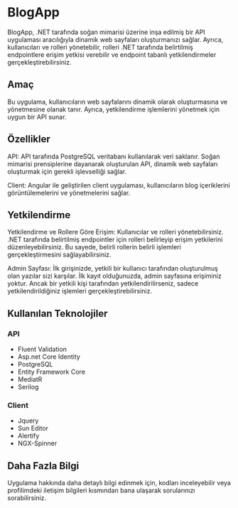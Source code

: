 <h1>BlogApp</h1>
<p>BlogApp, .NET tarafında soğan mimarisi üzerine inşa edilmiş bir API uygulaması aracılığıyla dinamik web sayfaları oluşturmanızı sağlar. Ayrıca, kullanıcıları ve rolleri yönetebilir, rolleri .NET tarafında belirtilmiş endpointlere erişim yetkisi verebilir ve endpoint tabanlı yetkilendirmeler gerçekleştirebilirsiniz.</p>

<h2>Amaç</h2>
<p>Bu uygulama, kullanıcıların web sayfalarını dinamik olarak oluşturmasına ve yönetmesine olanak tanır. Ayrıca, yetkilendirme işlemlerini yönetmek için uygun bir API sunar.</p>

<h2>Özellikler</h2>
<p>API: API tarafında PostgreSQL veritabanı kullanılarak veri saklanır. Soğan mimarisi prensiplerine dayanarak oluşturulan API, dinamik web sayfaları oluşturmak için gerekli işlevselliği sağlar.</p>

<p>Client: Angular ile geliştirilen client uygulaması, kullanıcıların blog içeriklerini görüntülemelerini ve yönetmelerini sağlar.</p>

<h2>Yetkilendirme</h2>
<p>Yetkilendirme ve Rollere Göre Erişim: Kullanıcılar ve rolleri yönetebilirsiniz. .NET tarafında belirtilmiş endpointler için rolleri belirleyip erişim yetkilerini düzenleyebilirsiniz. Bu sayede, belirli rollerin belirli işlemleri gerçekleştirmesini sağlayabilirsiniz.</p>

<p>Admin Sayfası: İlk girişinizde, yetkili bir kullanıcı tarafından oluşturulmuş olan yazılar sizi karşılar. İlk kayıt olduğunuzda, admin sayfasına erişiminiz yoktur. Ancak bir yetkili kişi tarafından yetkilendirilirseniz, sadece yetkilendirildiğiniz işlemleri gerçekleştirebilirsiniz.</p>

<h2>Kullanılan Teknolojiler</h2>
<h3>API</h3>
<ul>
  <li>Fluent Validation</li>
  <li>Asp.net Core Identity</li>
  <li>PostgreSQL</li>
  <li>Entity Framework Core</li>
  <li>MediatR</li>
  <li>Serilog</li>
</ul>
<h3>Client</h3>
<ul>
  <li>Jquery</li>
  <li>Sun Editor</li>
  <li>Alertify</li>
  <li>NGX-Spinner</li>
</ul>

<h2>Daha Fazla Bilgi</h2>
<p>Uygulama hakkında daha detaylı bilgi edinmek için, kodları inceleyebilir veya profilimdeki iletişim bilgileri kısmından bana ulaşarak sorularınızı sorabilirsiniz.</p>
